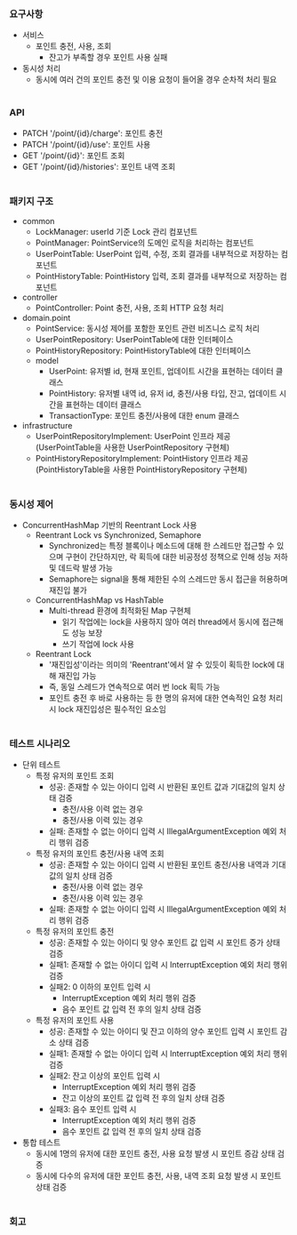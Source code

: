 ### 요구사항
* 서비스 
  * 포인트 충전, 사용, 조회
    * 잔고가 부족할 경우 포인트 사용 실패
* 동시성 처리
  * 동시에 여러 건의 포인트 충전 및 이용 요청이 들어올 경우 순차적 처리 필요</br></br>
###
###
### API
* PATCH '/point/{id}/charge': 포인트 충전
* PATCH '/point/{id}/use': 포인트 사용
* GET '/point/{id}': 포인트 조회
* GET '/point/{id}/histories': 포인트 내역 조회</br></br>
###
###
### 패키지 구조
* common
  * LockManager: userId 기준 Lock 관리 컴포넌트
  * PointManager: PointService의 도메인 로직을 처리하는 컴포넌트
  * UserPointTable: UserPoint 입력, 수정, 조회 결과를 내부적으로 저장하는 컴포넌트
  * PointHistoryTable: PointHistory 입력, 조회 결과를 내부적으로 저장하는 컴포넌트
* controller
  * PointController: Point 충전, 사용, 조회 HTTP 요청 처리
* domain.point
  * PointService: 동시성 제어를 포함한 포인트 관련 비즈니스 로직 처리
  * UserPointRepository: UserPointTable에 대한 인터페이스
  * PointHistoryRepository: PointHistoryTable에 대한 인터페이스
  * model
    * UserPoint: 유저별 id, 현재 포인트, 업데이트 시간을 표현하는 데이터 클래스
    * PointHistory: 유저별 내역 id, 유저 id, 충전/사용 타입, 잔고, 업데이트 시간을 표현하는 데이터 클래스
    * TransactionType: 포인트 충전/사용에 대한 enum 클래스
* infrastructure
  * UserPointRepositoryImplement: UserPoint 인프라 제공</br>(UserPointTable을 사용한 UserPointRepository 구현체)
  * PointHistoryRepositoryImplement: PointHistory 인프라 제공</br>(PointHistoryTable을 사용한 PointHistoryRepository 구현체)</br></br>
###
###
### 동시성 제어
* ConcurrentHashMap 기반의 Reentrant Lock 사용
  * Reentrant Lock vs Synchronized, Semaphore
    * Synchronized는 특정 블록이나 메소드에 대해 한 스레드만 접근할 수 있으며 구현이 간단하지만, 락 획득에 대한 비공정성 정책으로 인해 성능 저하 및 데드락 발생 가능
    * Semaphore는 signal을 통해 제한된 수의 스레드만 동시 접근을 허용하며 재진입 불가
  * ConcurrentHashMap vs HashTable
    * Multi-thread 환경에 최적화된 Map 구현체
      * 읽기 작업에는 lock을 사용하지 않아 여러 thread에서 동시에 접근해도 성능 보장
      * 쓰기 작업에 lock 사용
  * Reentrant Lock
    * '재진입성'이라는 의미의 'Reentrant'에서 알 수 있듯이 획득한 lock에 대해 재진입 가능
    * 즉, 동일 스레드가 연속적으로 여러 번 lock 획득 가능
    * 포인트 충전 후 바로 사용하는 등 한 명의 유저에 대한 연속적인 요청 처리 시 lock 재진입성은 필수적인 요소임</br></br>
###    
###
### 테스트 시나리오
* 단위 테스트
  * 특정 유저의 포인트 조회
    * 성공: 존재할 수 있는 아이디 입력 시 반환된 포인트 값과 기대값의 일치 상태 검증
      * 충전/사용 이력 없는 경우
      * 충전/사용 이력 있는 경우
    * 실패: 존재할 수 없는 아이디 입력 시 IllegalArgumentException 예외 처리 행위 검증
  * 특정 유저의 포인트 충전/사용 내역 조회
    * 성공: 존재할 수 있는 아이디 입력 시 반환된 포인트 충전/사용 내역과 기대값의 일치 상태 검증
      * 충전/사용 이력 없는 경우
      * 충전/사용 이력 있는 경우
    * 실패: 존재할 수 없는 아이디 입력 시 IllegalArgumentException 예외 처리 행위 검증
  * 특정 유저의 포인트 충전
    * 성공: 존재할 수 있는 아이디 및 양수 포인트 값 입력 시 포인트 증가 상태 검증
    * 실패1: 존재할 수 없는 아이디 입력 시 InterruptException 예외 처리 행위 검증
    * 실패2: 0 이하의 포인트 입력 시 
      * InterruptException 예외 처리 행위 검증
      * 음수 포인트 값 입력 전 후의 일치 상태 검증
  * 특정 유저의 포인트 사용
    * 성공: 존재할 수 있는 아이디 및 잔고 이하의 양수 포인트 입력 시 포인트 감소 상태 검증
    * 실패1: 존재할 수 없는 아이디 입력 시 InterruptException 예외 처리 행위 검증
    * 실패2: 잔고 이상의 포인트 입력 시
      * InterruptException 예외 처리 행위 검증
      * 잔고 이상의 포인트 값 입력 전 후의 일치 상태 검증 
    * 실패3: 음수 포인트 입력 시 
      * InterruptException 예외 처리 행위 검증
      * 음수 포인트 값 입력 전 후의 일치 상태 검증
* 통합 테스트
  * 동시에 1명의 유저에 대한 포인트 충전, 사용 요청 발생 시 포인트 증감 상태 검증
  * 동시에 다수의 유저에 대한 포인트 충전, 사용, 내역 조회 요청 발생 시 포인트 상태 검증</br></br>
###
###
### 회고
